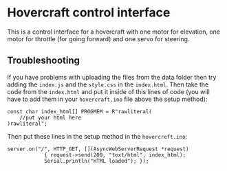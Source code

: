 # Hovercraft control interface
This is a control interface for a hovercraft with one motor for elevation, one motor for throttle (for going forward) and one servo for steering.

## Troubleshooting
If you have problems with uploading the files from the data folder then try adding the ```index.js``` and the ```style.css``` in the ```index.html```. Then take the code from the ```index.html``` and put it inside of this lines of code (you will have to add them in your ```hovercraft.ino``` file above the setup method):
````
const char index_html[] PROGMEM = R"rawliteral(
    //put your html here
)rawliteral";
````
Then put these lines in the setup method in the ```hovercreft.ino```:
````
server.on("/", HTTP_GET, [](AsyncWebServerRequest *request)
            { request->send(200, "text/html", index_html);
            Serial.println("HTML loaded"); });
````